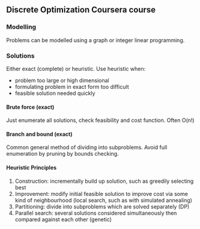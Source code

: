 ## Discrete Optimization Coursera course

### Modelling
Problems can be modelled using a graph or integer linear programming.

### Solutions
Either exact (complete) or heuristic.
Use heuristic when:
- problem too large or high dimensional
- formulating problem in exact form too difficult
- feasible solution needed quickly

#### Brute force (exact)
Just enumerate all solutions, check feasibility and cost function. Often O(n!)

#### Branch and bound (exact)
Common general method of dividing into subproblems.
Avoid full enumeration by pruning by bounds checking.

#### Heuristic Principles
1. Construction: incrementally build up solution, such as greedily selecting best
2. Improvement: modify initial feasible solution to improve cost via some kind of neighbourhood (local search, such as with simulated annealing)
3. Partitioning: divide into subproblems which are solved separately (DP)
4. Parallel search: several solutions considered simultaneously then compared against each other (genetic)